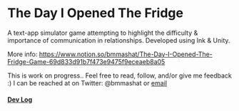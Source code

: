 # The Day I Opened The Fridge
A text-app simulator game attempting to highlight the difficulty &amp; importance of communication in relationships. Developed using Ink &amp; Unity.

More info: https://www.notion.so/bmmashat/The-Day-I-Opened-The-Fridge-Game-69d833d91b7f473e9475f9eceaeb8a05

This is work on progress.. Feel free to read, follow, and/or give me feedback :)
I can be reached at on Twitter: @bmmashat or [email](b.m.mashat@gmail.com)


#### [Dev Log](https://github.com/bmmashat/the-day-i-opened-the-fridge/blob/master/DevLog.md)
